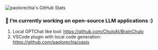 
![paolorechia's GitHub Stats](https://github-readme-stats.vercel.app/api?username=paolorechia&count_private=false&theme=dark&show_icons=true)


###  🔭 I’m currently working on open-source LLM applications :)

1. Local GPTChat like tool: https://github.com/ChuloAI/BrainChulo
2. VSCode plugin with local code generation: https://github.com/paolorechia/oasis
